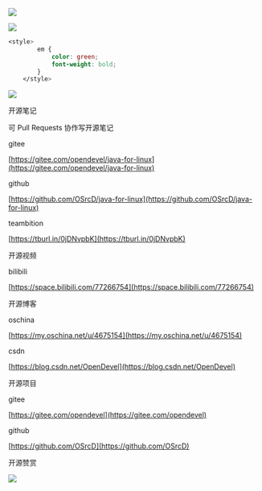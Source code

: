 ![](https://tcs.teambition.net/storage/312179f032e354647f85f01511f2436d87c4?Signature=eyJhbGciOiJIUzI1NiIsInR5cCI6IkpXVCJ9.eyJBcHBJRCI6IjU5Mzc3MGZmODM5NjMyMDAyZTAzNThmMSIsIl9hcHBJZCI6IjU5Mzc3MGZmODM5NjMyMDAyZTAzNThmMSIsIl9vcmdhbml6YXRpb25JZCI6IjVmNTQ2ZDkyODI1NWU3ZjU1MzkxZmUwOSIsImV4cCI6MTYxMDgxMjI5MSwiaWF0IjoxNjEwMjA3NDkxLCJyZXNvdXJjZSI6Ii9zdG9yYWdlLzMxMjE3OWYwMzJlMzU0NjQ3Zjg1ZjAxNTExZjI0MzZkODdjNCJ9.bhkxOl8XWl1jSbh_tOWrVo1cOijUfip9iV-KzAYA-ws&download=image.png "")

![](https://tcs.teambition.net/storage/31216c4f7943a628103a240e29239ee88851?Signature=eyJhbGciOiJIUzI1NiIsInR5cCI6IkpXVCJ9.eyJBcHBJRCI6IjU5Mzc3MGZmODM5NjMyMDAyZTAzNThmMSIsIl9hcHBJZCI6IjU5Mzc3MGZmODM5NjMyMDAyZTAzNThmMSIsIl9vcmdhbml6YXRpb25JZCI6IjVmNTQ2ZDkyODI1NWU3ZjU1MzkxZmUwOSIsImV4cCI6MTYxMDgxMjM5MiwiaWF0IjoxNjEwMjA3NTkyLCJyZXNvdXJjZSI6Ii9zdG9yYWdlLzMxMjE2YzRmNzk0M2E2MjgxMDNhMjQwZTI5MjM5ZWU4ODg1MSJ9.Of7BY93nQYqwTk2iir02SJL8b9aX0Xpxv04xpMhh3ks&download=image.png "")

```css
<style>
		em {
			color: green;
			font-weight: bold;
		}
	</style>

```

![](https://tcs.teambition.net/storage/3121d9b16da209b196629122f9a5286203c8?Signature=eyJhbGciOiJIUzI1NiIsInR5cCI6IkpXVCJ9.eyJBcHBJRCI6IjU5Mzc3MGZmODM5NjMyMDAyZTAzNThmMSIsIl9hcHBJZCI6IjU5Mzc3MGZmODM5NjMyMDAyZTAzNThmMSIsIl9vcmdhbml6YXRpb25JZCI6IjVmNTQ2ZDkyODI1NWU3ZjU1MzkxZmUwOSIsImV4cCI6MTYxMDgxMjQxMiwiaWF0IjoxNjEwMjA3NjEyLCJyZXNvdXJjZSI6Ii9zdG9yYWdlLzMxMjFkOWIxNmRhMjA5YjE5NjYyOTEyMmY5YTUyODYyMDNjOCJ9.7Wz9xRHSXzPdTnaspeK6CShs6ibPxL1oBXI9pJqjQ1o&download=image.png "")

开源笔记

可 Pull Requests 协作写开源笔记

gitee

[https://gitee.com/opendevel/java-for-linux](https://gitee.com/opendevel/java-for-linux)

github

[https://github.com/OSrcD/java-for-linux](https://github.com/OSrcD/java-for-linux)

teambition

[https://tburl.in/0jDNvpbK](https://tburl.in/0jDNvpbK)

开源视频

bilibili

[https://space.bilibili.com/77266754](https://space.bilibili.com/77266754)

开源博客

oschina

[https://my.oschina.net/u/4675154](https://my.oschina.net/u/4675154)

csdn

[https://blog.csdn.net/OpenDevel](https://blog.csdn.net/OpenDevel)

开源项目

gitee

[https://gitee.com/opendevel](https://gitee.com/opendevel)

github

[https://github.com/OSrcD](https://github.com/OSrcD)

开源赞赏

![](https://tcs.teambition.net/storage/3121aed56e96d914e1046f3b498b493ce232?Signature=eyJhbGciOiJIUzI1NiIsInR5cCI6IkpXVCJ9.eyJBcHBJRCI6IjU5Mzc3MGZmODM5NjMyMDAyZTAzNThmMSIsIl9hcHBJZCI6IjU5Mzc3MGZmODM5NjMyMDAyZTAzNThmMSIsIl9vcmdhbml6YXRpb25JZCI6IiIsImV4cCI6MTYxMDgxMjYwMiwiaWF0IjoxNjEwMjA3ODAyLCJyZXNvdXJjZSI6Ii9zdG9yYWdlLzMxMjFhZWQ1NmU5NmQ5MTRlMTA0NmYzYjQ5OGI0OTNjZTIzMiJ9.HVbhKEyFO89C2DTa5S6vQZE-fv1K5_WoXeGxk9CKIoQ&download=image.png "")

